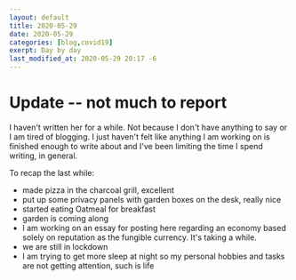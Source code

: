 ```yaml
---
layout: default
title: 2020-05-29
date: 2020-05-29
categories: [blog,covid19]
exerpt: Day by day
last_modified_at: 2020-05-29 20:17 -6
---
```

# Update -- not much to report

I haven't written her for a while. Not because I don't have anything to say or I am tired of blogging. I just haven't felt like anything I am working on is finished enough to write about and I've been limiting the time I spend writing, in general.

To recap the last while:

- made pizza in the charcoal grill, excellent
- put up some privacy panels with garden boxes on the desk, really nice
- started eating Oatmeal for breakfast
- garden is coming along
- I am working on an essay for posting here regarding an economy based solely on reputation as the fungible currency. It's taking a while.
- we are still in lockdown
- I am trying to get more sleep at night so my personal hobbies and tasks are not getting attention, such is life